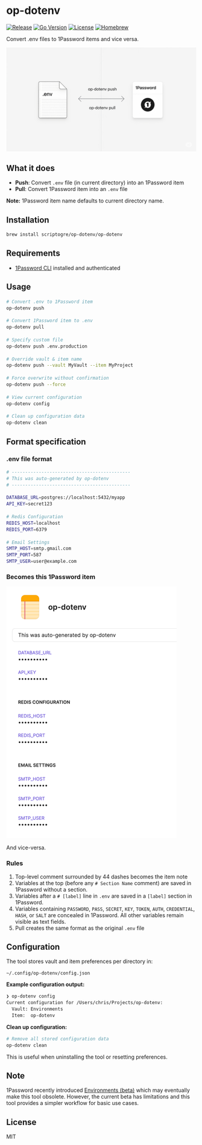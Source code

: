 # op-dotenv

[![Release](https://img.shields.io/github/v/release/scriptogre/op-dotenv?style=for-the-badge)](https://github.com/scriptogre/op-dotenv/releases)
[![Go Version](https://img.shields.io/github/go-mod/go-version/scriptogre/op-dotenv?style=for-the-badge&logo=go)](https://golang.org/)
[![License](https://img.shields.io/badge/license-MIT-blue?style=for-the-badge)](LICENSE)
[![Homebrew](https://img.shields.io/badge/brew%20install-scriptogre%2Fop--dotenv%2Fop--dotenv-orange?style=for-the-badge&logo=homebrew)](https://github.com/scriptogre/homebrew-op-dotenv)

Convert .env files to 1Password items and vice versa.

![Showcase](./showcase.png)

## What it does

- **Push**: Convert `.env` file (in current directory) into an 1Password item
- **Pull**: Convert 1Password item into an `.env` file

**Note:** 1Password item name defaults to current directory name.

## Installation

```bash
brew install scriptogre/op-dotenv/op-dotenv
```

## Requirements

- [1Password CLI](https://developer.1password.com/docs/cli/get-started/) installed and authenticated

## Usage

```bash
# Convert .env to 1Password item
op-dotenv push

# Convert 1Password item to .env
op-dotenv pull

# Specify custom file
op-dotenv push .env.production

# Override vault & item name
op-dotenv push --vault MyVault --item MyProject

# Force overwrite without confirmation
op-dotenv push --force

# View current configuration
op-dotenv config

# Clean up configuration data
op-dotenv clean
```

## Format specification

### .env file format

```bash
# --------------------------------------------
# This was auto-generated by op-dotenv
# --------------------------------------------

DATABASE_URL=postgres://localhost:5432/myapp
API_KEY=secret123

# Redis Configuration
REDIS_HOST=localhost
REDIS_PORT=6379

# Email Settings
SMTP_HOST=smtp.gmail.com
SMTP_PORT=587
SMTP_USER=user@example.com
```

### Becomes this 1Password item

![1Password Item Example](./1password-example.png)

And vice-versa.

### Rules

1. Top-level comment surrounded by 44 dashes becomes the item note
2. Variables at the top (before any `# Section Name` comment) are saved in 1Password without a section.
3. Variables after a `# [label]` line in `.env` are saved in a `[label]` section in 1Password.
4. Variables containing `PASSWORD`, `PASS`, `SECRET`, `KEY`, `TOKEN`, `AUTH`, `CREDENTIAL`, `HASH`, or `SALT` are concealed in 1Password. All other variables remain visible as text fields.
5. Pull creates the same format as the original `.env` file

## Configuration

The tool stores vault and item preferences per directory in:
```
~/.config/op-dotenv/config.json
```

**Example configuration output:**
```bash
❯ op-dotenv config
Current configuration for /Users/chris/Projects/op-dotenv:
  Vault: Environments
  Item:  op-dotenv
```

**Clean up configuration:**
```bash
# Remove all stored configuration data
op-dotenv clean
```

This is useful when uninstalling the tool or resetting preferences.

## Note

1Password recently introduced [Environments (beta)](https://developer.1password.com/docs/environments/) which may eventually make this tool obsolete. However, the current beta has limitations and this tool provides a simpler workflow for basic use cases.

## License

MIT